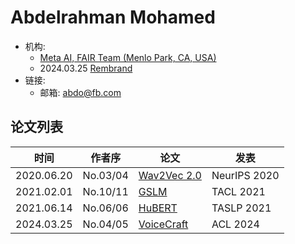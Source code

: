 # Abdelrahman Mohamed

- 机构: 
  - [Meta AI, FAIR Team (Menlo Park, CA, USA)](../Institutions/Meta.AI.md)
  - 2024.03.25 [Rembrand](../Institutions/Rembrand.md)
- 链接:
  - 邮箱: <abdo@fb.com>

## 论文列表

| 时间 | 作者序 | 论文 | 发表 |
|:-:|:-:|---|---|
| 2020.06.20 | No.03/04 | [Wav2Vec 2.0](../Models/Speech_Representaion/2020.06.20_Wav2Vec2.0.md) | NeurIPS 2020 |
| 2021.02.01 | No.10/11 | [GSLM](../Models/Speech_LLM/2021.02.01_GSLM.md) | TACL 2021 |
| 2021.06.14 | No.06/06 | [HuBERT](../Models/Speech_Representaion/2021.06.14_HuBERT.md) | TASLP 2021 |
| 2024.03.25 | No.04/05 | [VoiceCraft](../Models/Speech_LLM/2024.03.25_VoiceCraft.md) | ACL 2024 |